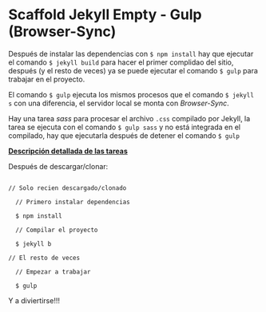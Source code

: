# Scaffold Jekyll Empty - Gulp (Browser-Sync)

Después de instalar las dependencias con `$ npm install` hay que ejecutar
el comando `$ jekyll build` para hacer el primer complidao del sitio,
después (y el resto de veces) ya se puede ejecutar el comando `$ gulp`
para trabajar en el proyecto.

El comando `$ gulp` ejecuta los mismos procesos que el comando
`$ jekyll s` con una diferencia, el servidor local se monta con
*Browser-Sync*.

Hay una tarea *sass* para procesar el archivo `.css` compilado por Jekyll,
la tarea se ejecuta con el comando `$ gulp sass` y no está integrada en
el compilado, hay que ejecutarla después de detener el comando `$ gulp`

[**Descripción detallada de las tareas**](https://gist.github.com/BCasal/89e0a0dde82e04c64bf8e74babd0710e#file-jekyll-bs-js)

Después de descargar/clonar:

```

// Solo recien descargado/clonado

  // Primero instalar dependencias

  $ npm install

  // Compilar el proyecto

  $ jekyll b

// El resto de veces

  // Empezar a trabajar

  $ gulp

```

Y a diviertirse!!!
